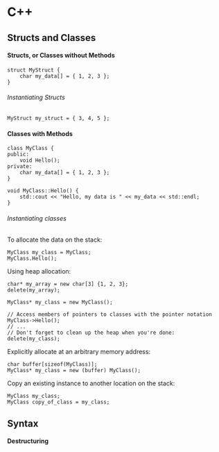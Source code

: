 # C++


## Structs and Classes

#### Structs, or Classes without Methods

```
struct MyStruct {
    char my_data[] = { 1, 2, 3 };
}
```

###### Instantiating Structs

```
MyStruct my_struct = { 3, 4, 5 };
```


#### Classes with Methods

```
class MyClass {
public:
    void Hello();
private:
    char my_data[] = { 1, 2, 3 };
}

void MyClass::Hello() {
    std::cout << "Hello, my data is " << my_data << std::endl;
}
```

###### Instantiating classes

To allocate the data on the stack:

```
MyClass my_class = MyClass;
MyClass.Hello();
```

Using heap allocation:

```
char* my_array = new char[3] {1, 2, 3};
delete(my_array);

MyClass* my_class = new MyClass();

// Access members of pointers to classes with the pointer notation
MyClass->Hello();
// ...
// Don't forget to clean up the heap when you're done:
delete(my_class);
```

Explicitly allocate at an arbitrary memory address:

```
char buffer[sizeof(MyClass)];
MyClass* my_class = new (buffer) MyClass();
```

Copy an existing instance to another location on the stack:

```
MyClass my_class;
MyClass copy_of_class = my_class;
```

## Syntax


#### Destructuring

```

```

